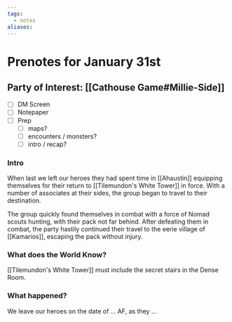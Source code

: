 ```yaml
---
tags:
  - notes
aliases:
---
```


# Prenotes for January 31st
## Party of Interest: [[Cathouse Game#Millie-Side]]
- [ ] DM Screen
- [ ] Notepaper
- [ ] Prep
	- [ ] maps?
	- [ ] encounters / monsters?
	- [ ] intro / recap?

### Intro

When last we left our heroes they had spent time in [[Ahaustin]] equipping themselves for their return to [[Tilemundon's White Tower]] in force. With a number of associates at their sides, the group began to travel to their destination.

The group quickly found themselves in combat with a force of Nomad scouts hunting, with their pack not far behind. After defeating them in combat, the party hastily continued their travel to the eerie village of [[Kamarios]], escaping the pack without injury.

### What does the World Know?

[[Tilemundon's White Tower]] must include the secret stairs in the Dense Room.


### What happened?


We leave our heroes on the date of ... AF, as they ...